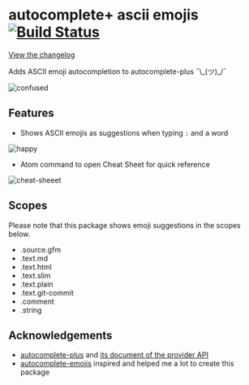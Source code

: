# autocomplete+ ascii emojis [![Build Status](https://travis-ci.org/samrose3/autocomplete-ascii-emoji.svg?branch=master)](https://travis-ci.org/samrose3/autocomplete-ascii-emoji)

[View the changelog](https://github.com/samrose3/autocomplete-ascii-emoji/blob/master/CHANGELOG.md)

Adds ASCII emoji autocompletion to autocomplete-plus ¯\\\_(ツ)_/¯

![confused](https://www.dropbox.com/s/aob7bbq60lpnfuy/autocomplete-confused.gif?dl=1)

## Features

* Shows ASCII emojis as suggestions when typing ```:``` and a word

![happy](https://www.dropbox.com/s/9znfplu13tq62h3/autocomplete-happy.gif?dl=1)

* Atom command to open Cheat Sheet for quick reference

![cheat-sheeet](https://www.dropbox.com/s/6hfxs3e39a43h0y/autocomplete-cheat-sheet.gif?dl=1)


## Scopes

Please note that this package shows emoji suggestions in the scopes below.

* .source.gfm
* .text.md
* .text.html
* .text.slim
* .text.plain
* .text.git-commit
* .comment
* .string


## Acknowledgements

* [autocomplete-plus](https://atom.io/packages/autocomplete-plus) and
  [its document of the provider API](https://github.com/atom/autocomplete-plus/wiki/Provider-API)
* [autocomplete-emojis](https://github.com/atom/autocomplete-emojis) inspired and helped me a lot to create this package
